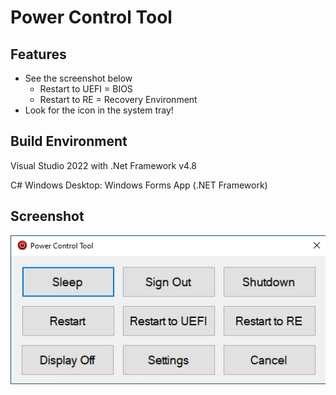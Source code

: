 # Power Control Tool

## Features
* See the screenshot below
  * Restart to UEFI = BIOS
  * Restart to RE = Recovery Environment
* Look for the icon in the system tray!

## Build Environment

Visual Studio 2022 with .Net Framework v4.8

C# Windows Desktop: Windows Forms App (.NET Framework)

## Screenshot

![Screenshot](PowerControlTool.png)
 
